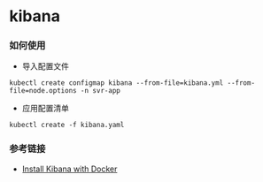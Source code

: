# kibana

### 如何使用
- 导入配置文件
```
kubectl create configmap kibana --from-file=kibana.yml --from-file=node.options -n svr-app
```
- 应用配置清单
```
kubectl create -f kibana.yaml
```

### 参考链接
- [Install Kibana with Docker](https://www.elastic.co/guide/en/kibana/7.9/docker.html)
